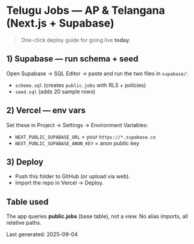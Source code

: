 # Telugu Jobs — AP & Telangana (Next.js + Supabase)

> One-click deploy guide for going live **today**.

## 1) Supabase — run schema + seed
Open Supabase → SQL Editor → paste and run the two files in `supabase/`:
- `schema.sql` (creates `public.jobs` with RLS + policies)
- `seed.sql` (adds 20 sample rows)

## 2) Vercel — env vars
Set these in Project → Settings → Environment Variables:
- `NEXT_PUBLIC_SUPABASE_URL` = your `https://*.supabase.co`
- `NEXT_PUBLIC_SUPABASE_ANON_KEY` = anon public key

## 3) Deploy
- Push this folder to GitHub (or upload via web).
- Import the repo in Vercel → Deploy.

## Table used
The app queries **public.jobs** (base table), not a view. No alias imports, all relative paths.

Last generated: 2025-09-04
